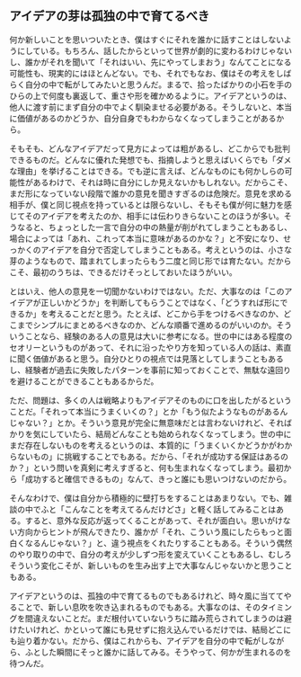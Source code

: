 ## アイデアの芽は孤独の中で育てるべき

何か新しいことを思いついたとき、僕はすぐにそれを誰かに話すことはしないようにしている。もちろん、話したからといって世界が劇的に変わるわけじゃないし、誰かがそれを聞いて「それはいい、先にやってしまおう」なんてことになる可能性も、現実的にはほとんどない。でも、それでもなお、僕はその考えをしばらく自分の中で転がしてみたいと思うんだ。まるで、拾ったばかりの小石を手のひらの上で何度も裏返して、重さや形を確かめるように。アイデアというのは、他人に渡す前にまず自分の中でよく馴染ませる必要がある。そうしないと、本当に価値があるのかどうか、自分自身でもわからなくなってしまうことがあるから。

そもそも、どんなアイデアだって見方によっては粗があるし、どこからでも批判できるものだ。どんなに優れた発想でも、指摘しようと思えばいくらでも「ダメな理由」を挙げることはできる。でも逆に言えば、どんなものにも何かしらの可能性があるわけで、それは時に自分にしか見えないかもしれない。だからこそ、まだ形になっていない段階で誰かの意見を聞きすぎるのは危険だ。意見を求める相手が、僕と同じ視点を持っているとは限らないし、そもそも僕が何に魅力を感じてそのアイデアを考えたのか、相手には伝わりきらないことのほうが多い。そうなると、ちょっとした一言で自分の中の熱量が削がれてしまうこともあるし、場合によっては「あれ、これって本当に意味があるのかな？」と不安になり、せっかくのアイデアを自分で否定してしまうこともある。考えというのは、小さな芽のようなもので、踏まれてしまったらもう二度と同じ形では育たない。だからこそ、最初のうちは、できるだけそっとしておいたほうがいい。

とはいえ、他人の意見を一切聞かないわけではない。ただ、大事なのは「このアイデアが正しいかどうか」を判断してもらうことではなく、「どうすれば形にできるか」を考えることだと思う。たとえば、どこから手をつけるべきなのか、どこまでシンプルにまとめるべきなのか、どんな順番で進めるのがいいのか。そういうことなら、経験のある人の意見は大いに参考になる。世の中にはある程度のセオリーというものがあって、それに沿ったやり方を知っている人の話は、素直に聞く価値があると思う。自分ひとりの視点では見落としてしまうこともあるし、経験者が過去に失敗したパターンを事前に知っておくことで、無駄な遠回りを避けることができることもあるからだ。

ただ、問題は、多くの人は戦略よりもアイデアそのものに口を出したがるということだ。「それって本当にうまくいくの？」とか「もう似たようなものがあるんじゃない？」とか。そういう意見が完全に無意味だとは言わないけれど、そればかりを気にしていたら、結局どんなことも始められなくなってしまう。世の中にまだ存在しないものを考えるというのは、本質的に「うまくいくかどうかがわからないもの」に挑戦することでもある。だから、「それが成功する保証はあるのか？」という問いを真剣に考えすぎると、何も生まれなくなってしまう。最初から「成功すると確信できるもの」なんて、きっと誰にも思いつけないのだから。

そんなわけで、僕は自分から積極的に壁打ちをすることはあまりない。でも、雑談の中でふと「こんなことを考えてるんだけどさ」と軽く話してみることはある。すると、意外な反応が返ってくることがあって、それが面白い。思いがけない方向からヒントが飛んできたり、誰かが「それ、こういう風にしたらもっと面白くなるんじゃない？」と、違う視点をくれたりすることもある。そういう偶然のやり取りの中で、自分の考えが少しずつ形を変えていくこともあるし、むしろそういう変化こそが、新しいものを生み出す上で大事なんじゃないかと思うこともある。

アイデアというのは、孤独の中で育てるものでもあるけれど、時々風に当ててやることで、新しい息吹を吹き込まれるものでもある。大事なのは、そのタイミングを間違えないことだ。まだ根付いていないうちに踏み荒らされてしまうのは避けたいけれど、かといって誰にも見せずに抱え込んでいるだけでは、結局どこにも辿り着かない。だから、僕はこれからも、アイデアを自分の中で転がしながら、ふとした瞬間にそっと誰かに話してみる。そうやって、何かが生まれるのを待つんだ。